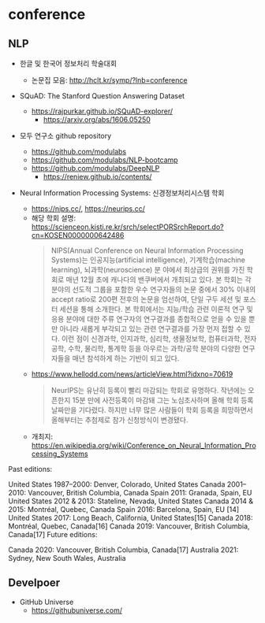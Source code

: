 # conference

## NLP

* 한글 및 한국어 정보처리 학술대회
  * 논문집 모음: <http://hclt.kr/symp/?lnb=conference>

* SQuAD: The Stanford Question Answering Dataset
  * <https://rajpurkar.github.io/SQuAD-explorer/>
    * <https://arxiv.org/abs/1606.05250>

* 모두 연구소 github repository
  * <https://github.com/modulabs>
  * <https://github.com/modulabs/NLP-bootcamp>
  * <https://github.com/modulabs/DeepNLP>
    * <https://reniew.github.io/contents/>

* Neural Information Processing Systems: 신경정보처리시스템 학회
  * <https://nips.cc/>, <https://neurips.cc/>
  * 해당 학회 설명: <https://scienceon.kisti.re.kr/srch/selectPORSrchReport.do?cn=KOSEN0000000642486>
    > NIPS(Annual Conference on Neural Information Processing Systems)는 인공지능(artificial intelligence), 기계학습(machine learning), 뇌과학(neuroscience) 분 야에서 최상급의 권위를 가진 학회로 매년 12월 초에 캐나다의 밴쿠버에서 개최되고 있다.
본 학회는 각 분야의 선도적 그룹을 포함한 우수 연구자들의 논문 중에서 30% 이내의 accept ratio로 200편 전후의 논문을 엄선하여, 단일 구두 세션 및 포스터 세션을 통해 소개한다. 본 학회에서는 지능/학습 관련 이론적 연구 및 응용 분야에 대한 주류 연구자의 연구결과를 종합적으로 얻을 수 있을 뿐만 아니라 새롭게 부각되고 있는 관련 연구결과를 가장 먼저 접할 수 있다.
이런 점이 신경과학, 인지과학, 심리학, 생물정보학, 컴퓨터과학, 전자공학, 수학, 물리학, 통계학 등을 아우르는 과학/공학 분야의 다양한 연구자들을 매년 참석하게 하는 기반이 되고 있다.
  * <https://www.hellodd.com/news/articleView.html?idxno=70619>
    > NeurIPS는 유난히 등록이 빨리 마감되는 학회로 유명하다. 작년에는 오픈한지 15분 만에 사전등록이 마감돼 그는 노심초사하며 올해 학회 등록 날짜만을 기다렸다. 하지만 너무 많은 사람들이 학회 등록을 희망하면서 올해부터는 추첨제로 참가 신청방식이 변경됐다.
  * 개최지: <https://en.wikipedia.org/wiki/Conference_on_Neural_Information_Processing_Systems>
    > 
Past editions:

United States 1987–2000: Denver, Colorado, United States
Canada 2001–2010: Vancouver, British Columbia, Canada
Spain 2011: Granada, Spain, EU
United States 2012 & 2013: Stateline, Nevada, United States
Canada 2014 & 2015: Montréal, Quebec, Canada
Spain 2016: Barcelona, Spain, EU [14]
United States 2017: Long Beach, California, United States[15]
Canada 2018: Montréal, Quebec, Canada[16]
Canada 2019: Vancouver, British Columbia, Canada[17]
Future editions:

Canada 2020: Vancouver, British Columbia, Canada[17]
Australia 2021: Sydney, New South Wales, Australia

## Develpoer

* GitHub Universe
  * <https://githubuniverse.com/>

